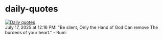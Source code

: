 # daily-quotes
[![Daily quotes](https://github.com/ceepu8/daily-quotes/actions/workflows/daily-quote.yml/badge.svg)](https://github.com/ceepu8/daily-quotes/actions/workflows/daily-quote.yml)<br/>
July 17, 2025 at 12:16 PM: "Be silent, Only the Hand of God Can remove The burdens of your heart." - Rumi
